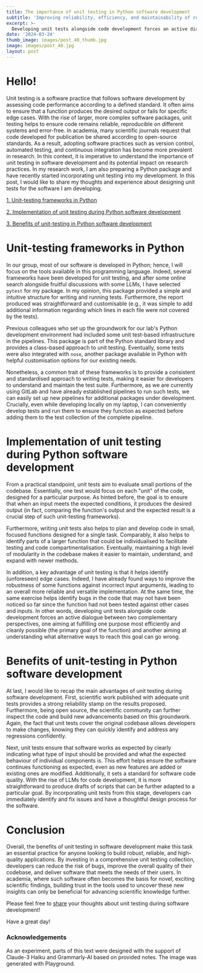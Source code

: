 ```yaml
---
title: The importance of unit testing in Python software development
subtitle: 'Improving reliability, efficiency, and maintainability of research code.'
excerpt: >-
  Developing unit tests alongside code development forces an active dialogue between two complementary perspectives.
date: '2024-03-24'
thumb_image: images/post_40_thumb.jpg
image: images/post_40.jpg
layout: post
---
```


# Hello!

Unit testing is a software practice that follows software development by assessing code performance according to a defined standard. It often aims to ensure that a function produces the desired output or fails for specific edge cases. With the rise of larger, more complex software packages, unit testing helps to ensure code remains reliable, reproducible on different systems and error-free. In academia, many scientific journals request that code developed for publication be shared according to open-source standards. As a result, adopting software practices such as version control, automated testing, and continuous integration has become more prevalent in research. In this context, it is imperative to understand the importance of unit testing in software development and its potential impact on research practices. In my research work, I am also preparing a Python package and have recently started incorporating unit testing into my development. In this post, I would like to share my thoughts and experience about designing unit tests for the software I am developing.


[1. Unit-testing frameworks in Python](#testing_tools)

[2. Implementation of unit testing during Python software development](#implementation_testing)

[3. Benefits of unit-testing in Python software development](#test_benefits)


# <a name="testing_tools">Unit-testing frameworks in Python</a>

In our group, most of our software is developed in Python; hence, I will focus on the tools available in this programming language. Indeed, several frameworks have been developed for unit testing, and after some online search alongside fruitful discussions with some LLMs, I have selected `pytest` for my package. In my opinion, this package provided a simple and intuitive structure for writing and running tests. Furthermore, the report produced was straightforward and customisable (e.g., it was simple to add additional information regarding which lines in each file were not covered by the tests).

Previous colleagues who set up the groundwork for our lab's Python development environment had included some unit test-based infrastructure in the pipelines. This package is part of the Python standard library and provides a class-based approach to unit testing. Eventually, some tests were also integrated with `nose`, another package available in Python with helpful customisation options for our existing needs.

Nonetheless, a common trait of these frameworks is to provide a consistent and standardised approach to writing tests, making it easier for developers to understand and maintain the test suite. Furthermore, as we are currently using GitLab and have already established pipelines to run such tests, we can easily set up new pipelines for additional packages under development. Crucially, even while developing locally on my laptop, I can conveniently develop tests and run them to ensure they function as expected before adding them to the test collection of the complete pipeline.



# <a name="implementation_testing">Implementation of unit testing during Python software development</a>

From a practical standpoint, unit tests aim to evaluate small portions of the codebase. Essentially, one test would focus on each "unit" of the code, designed for a particular purpose. As hinted before, the goal is to ensure that when an input meets the expected conditions, it produces the desired output (in fact, comparing the function's output and the expected result is a crucial step of such unit-testing frameworks).

Furthermore, writing unit tests also helps to plan and develop code in small, focused functions designed for a single task. Comparably, it also helps to identify parts of a larger function that could be individualised to facilitate testing and code compartmentalisation. Eventually, maintaining a high level of modularity in the codebase makes it easier to maintain, understand, and expand with newer methods.

In addition, a key advantage of unit testing is that it helps identify (unforeseen) edge cases. Indeed, I have already found ways to improve the robustness of some functions against incorrect input arguments, leading to an overall more reliable and versatile implementation. At the same time, the same exercise helps identify bugs in the code that may not have been noticed so far since the function had not been tested against other cases and inputs. In other words, developing unit tests alongside code development forces an active dialogue between two complementary perspectives, one aiming at fulfilling one purpose most efficiently and cleanly possible (the primary goal of the function) and another aiming at understanding what alternative ways to reach this goal can go wrong.


# <a name="test_benefits">Benefits of unit-testing in Python software development</a>

At last, I would like to recap the main advantages of unit testing during software development. First, scientific work published with adequate unit tests provides a strong reliability stamp on the results proposed. Furthermore, being open source, the scientific community can further inspect the code and build new advancements based on this groundwork. Again, the fact that unit tests cover the original codebase allows developers to make changes, knowing they can quickly identify and address any regressions confidently.

Next, unit tests ensure that software works as expected by clearly indicating what type of input should be provided and what the expected behaviour of individual components is. This effort helps ensure the software continues functioning as expected, even as new features are added or existing ones are modified.
Additionally, it sets a standard for software code quality. With the rise of LLMs for code development, it is more straightforward to produce drafts of scripts that can be further adapted to a particular goal. By incorporating unit tests from this stage, developers can immediately identify and fix issues and have a thoughtful design process for the software.

# Conclusion

Overall, the benefits of unit testing in software development make this task an essential practice for anyone looking to build robust, reliable, and high-quality applications. By investing in a comprehensive unit testing collection, developers can reduce the risk of bugs, improve the overall quality of their codebase, and deliver software that meets the needs of their users. In academia, where such software often becomes the basis for novel, exciting scientific findings, building trust in the tools used to uncover these new insights can only be beneficial for advancing scientific knowledge further.

Please feel free to [share](https://twitter.com/_franciscomcm) your thoughts about unit testing during software development!

Have a great day!


### Acknowledgements

As an experiment, parts of this text were designed with the support of Claude-3 Haiku and Grammarly-AI based on provided notes. The image was generated with Playground.